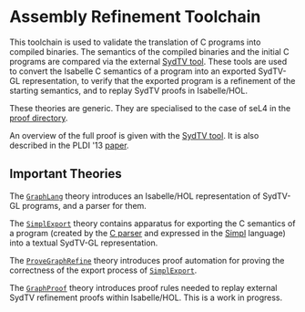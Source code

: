 <!--
     Copyright 2020, Data61, CSIRO (ABN 41 687 119 230)

     SPDX-License-Identifier: CC-BY-SA-4.0
-->

Assembly Refinement Toolchain
=============================

This toolchain is used to validate the translation of C programs into compiled
binaries. The semantics of the compiled binaries and the initial C programs are
compared via the external [SydTV tool](
https://github.com/seL4proj/graph-refine). These tools are used to convert the
Isabelle C semantics of a program into an exported SydTV-GL representation,
to verify that the exported program is a refinement of the starting semantics,
and to replay SydTV proofs in Isabelle/HOL.

These theories are generic. They are specialised to the case of seL4 in the
[proof directory](../../proof/asmrefine).

An overview of the full proof is given with the [SydTV tool](
https://github.com/seL4proj/graph-refine). It is also described in the
PLDI '13 [paper][1].

  [1]: https://trustworthy.systems/publications/nictaabstracts/Sewell_MK_13.abstract "Translation Validation for a Verified OS Kernel"

Important Theories
------------------

The [`GraphLang`](GraphLang.thy) theory introduces an Isabelle/HOL
representation of SydTV-GL programs, and a parser for them.

The [`SimplExport`](SimplExport.thy) theory contains apparatus for exporting
the C semantics of a program (created by the [C parser](../c-parser) and
expressed in the [Simpl](../c-parser/Simpl) language) into a textual SydTV-GL
representation.

The [`ProveGraphRefine`](ProveGraphRefine.thy) theory introduces proof
automation for proving the correctness of the export process of
[`SimplExport`](SimplExport.thy).

The [`GraphProof`](GraphProof.thy) theory introduces proof rules needed to
replay external SydTV refinement proofs within Isabelle/HOL. This is a work in
progress.
